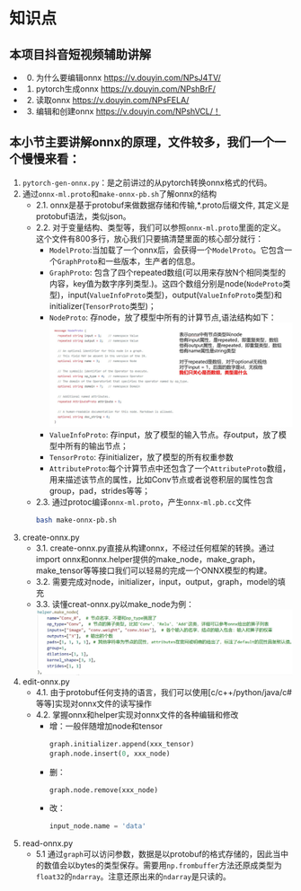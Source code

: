 # 知识点
## 本项目抖音短视频辅助讲解
   - 0. 为什么要编辑onnx https://v.douyin.com/NPsJ4TV/
   - 1. pytorch生成onnx https://v.douyin.com/NPshBrF/
   - 2. 读取onnx https://v.douyin.com/NPsFELA/
   - 3. 编辑和创建onnx https://v.douyin.com/NPshVCL/！

## 本小节主要讲解onnx的原理，文件较多，我们一个一个慢慢来看：
1. `pytorch-gen-onnx.py`：是之前讲过的从pytorch转换onnx格式的代码。
2. 通过`onnx-ml.proto`和`make-onnx-pb.sh`了解onnx的结构
   - 2.1. onnx是基于protobuf来做数据存储和传输,*.proto后缀文件, 其定义是protobuf语法，类似json。
   - 2.2. 对于变量结构、类型等，我们可以参照`onnx-ml.proto`里面的定义。这个文件有800多行，放心我们只要搞清楚里面的核心部分就行：
       - `ModelProto`:当加载了一个onnx后，会获得一个`ModelProto`。它包含一个`GraphProto`和一些版本，生产者的信息。
      - `GraphProto`: 包含了四个repeated数组(可以用来存放N个相同类型的内容，key值为数字序列类型.)。这四个数组分别是node(`NodeProto`类型)，input(`ValueInfoProto`类型)，output(`ValueInfoProto`类型)和initializer(`TensorProto`类型)；
      - `NodeProto`: 存node，放了模型中所有的计算节点,语法结构如下：
        ![avatar](./figure/1.nodeproto.jpg)
      - `ValueInfoProto`: 存input，放了模型的输入节点。存output，放了模型中所有的输出节点；
      - `TensorProto`: 存initializer，放了模型的所有权重参数
      - `AttributeProto`:每个计算节点中还包含了一个`AttributeProto`数组，用来描述该节点的属性，比如Conv节点或者说卷积层的属性包含group，pad，strides等等；
   - 2.3. 通过protoc编译`onnx-ml.proto`，产生`onnx-ml.pb.cc`文件
        ```bash
        bash make-onnx-pb.sh
        ```
3.  create-onnx.py
       - 3.1. create-onnx.py直接从构建onnx，不经过任何框架的转换。通过import onnx和onnx.helper提供的make_node，make_graph，make_tensor等等接口我们可以轻易的完成一个ONNX模型的构建。
       - 3.2. 需要完成对node，initializer，input，output，graph，model的填充
       - 3.3. 读懂creat-onnx.py以make_node为例：
          ![avatar](./figure/2.make-node.jpg)
4.  edit-onnx.py
       - 4.1. 由于protobuf任何支持的语言，我们可以使用[c/c++/python/java/c#等等]实现对onnx文件的读写操作
       - 4.2. 掌握onnx和helper实现对onnx文件的各种编辑和修改
         - 增：一般伴随增加node和tensor
            ```python
            graph.initializer.append(xxx_tensor)
            graph.node.insert(0, xxx_node)
            ```
         - 删：
            ```python
            graph.node.remove(xxx_node)
            ```
         - 改：
             ```python
             input_node.name = 'data'
            ```
5.  read-onnx.py
    - 5.1 通过`graph`可以访问参数，数据是以protobuf的格式存储的，因此当中的数值会以bytes的类型保存。需要用`np.frombuffer`方法还原成类型为`float32`的`ndarray`。注意还原出来的`ndarray`是只读的。
